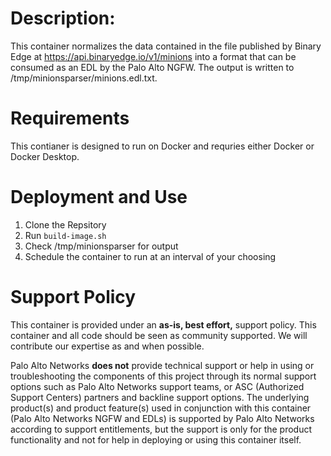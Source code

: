 # Description: 
This container normalizes the data contained in the file published by Binary Edge at https://api.binaryedge.io/v1/minions into a format that can be consumed as an EDL by the Palo Alto NGFW.  The output is written to /tmp/minionsparser/minions.edl.txt.

# Requirements
This contianer is designed to run on Docker and requries either Docker or Docker Desktop.  

# Deployment and Use
1. Clone the Repsitory
2. Run `build-image.sh`
3. Check /tmp/minionsparser for output
4. Schedule the container to run at an interval of your choosing

# Support Policy

This container is provided under an **as-is, best effort,** support policy. This container and all code should be seen as community supported.  We will contribute our expertise as and when possible. 

Palo Alto Networks **does not** provide technical support or help in using or troubleshooting the components of this project through its normal support options such as Palo Alto Networks support teams, or ASC (Authorized Support Centers) partners and backline support options. The underlying product(s) and product feature(s) used in conjunction with this container (Palo Alto Networks NGFW and EDLs) is supported by Palo Alto Networks according to support entitlements, but the support is only for the product functionality and not for help in deploying or using this container itself. 
